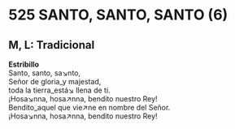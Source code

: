 # 525 SANTO, SANTO, SANTO (6)

## M, L: Tradicional

**Estribillo**  
Santo, santo, sa↘nto,  
Señor de gloria_y majestad,  
toda la tierra_está↘ llena de ti.  
¡Hosa↘nna, hosa↗nna, bendito nuestro Rey!  
Bendito_aquel que vie↗ne en nombre del Señor.  
¡Hosa↘nna, hosa↗nna, bendito nuestro Rey!  

